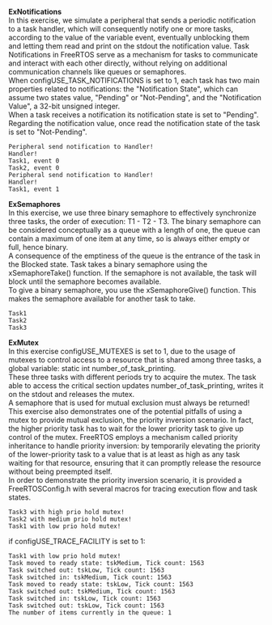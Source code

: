 **ExNotifications**  
In this exercise, we simulate a peripheral that sends a periodic notification to a task handler, which will consequently notify one or more tasks, according to the value of the variable event, eventually unblocking them and letting them read and print on the stdout the notification value.
Task Notifications in FreeRTOS serve as a mechanism for tasks to communicate and interact with each other directly, without relying on additional communication channels like queues or semaphores.   
When configUSE_TASK_NOTIFICATIONS is set to 1, each task has two main properties related to notifications: the "Notification State", which can assume two states value, "Pending" or "Not-Pending", and the "Notification Value", a 32-bit unsigned integer.  
When a task receives a notification its notification state is set to "Pending". Regarding the notification value, once read the notification state of the task is set to "Not-Pending".  

``Peripheral send notification to Handler!``  
``Handler!``  
``Task1, event 0``  
``Task2, event 0``  
``Peripheral send notification to Handler!``  
``Handler!``  
``Task1, event 1``  

**ExSemaphores**  
In this exercise, we use three binary semaphore to effectively synchronize three tasks, the order of execution: T1 - T2 - T3. 
The binary semaphore can be considered conceptually as a queue with a length of one, the queue can contain a maximum of one item at any time, so is always either empty or full, hence binary.  
A consequence of the emptiness of the queue is the entrance of the task in the Blocked state. 
Task takes a binary semaphore using the xSemaphoreTake() function. If the semaphore is not available, the task will block until the semaphore becomes available.  
To give a binary semaphore, you use the xSemaphoreGive() function. This makes the semaphore available for another task to take.

``Task1``  
``Task2``  
``Task3``  

**ExMutex**  
In this exercise configUSE_MUTEXES is set to 1, due to the usage of mutexes to control access to a resource that is shared among three tasks, a global variable: static int number_of_task_printing.  
These three tasks with different periods try to acquire the mutex. The task able to access the critical section updates number_of_task_printing, writes it on the stdout and releases the mutex.  
A semaphore that is used for mutual exclusion must always be returned!  
This exercise also demonstrates one of the potential pitfalls of using a mutex to provide mutual exclusion, the priority inversion scenario.
In fact, the higher priority task has to wait for the lower priority task to give up control of the mutex.
FreeRTOS employs a mechanism called priority inheritance to handle priority inversion: by temporarily elevating the priority of the lower-priority task to a value that is at least as high as any task waiting for that resource, ensuring that it can promptly release the resource without being preempted itself.  
In order to demonstrate the priority inversion scenario, it is provided a FreeRTOSConfig.h with several macros for tracing execution flow and task states.  

``Task3 with high prio hold mutex!``  
``Task2 with medium prio hold mutex!``  
``Task1 with low prio hold mutex!``  

if configUSE_TRACE_FACILITY is set to 1:  

``Task1 with low prio hold mutex!``  
``Task moved to ready state: tskMedium, Tick count: 1563``  
``Task switched out: tskLow, Tick count: 1563``  
``Task switched in: tskMedium, Tick count: 1563``  
``Task moved to ready state: tskLow, Tick count: 1563``  
``Task switched out: tskMedium, Tick count: 1563``  
``Task switched in: tskLow, Tick count: 1563``  
``Task switched out: tskLow, Tick count: 1563``  
``The number of items currently in the queue: 1``
